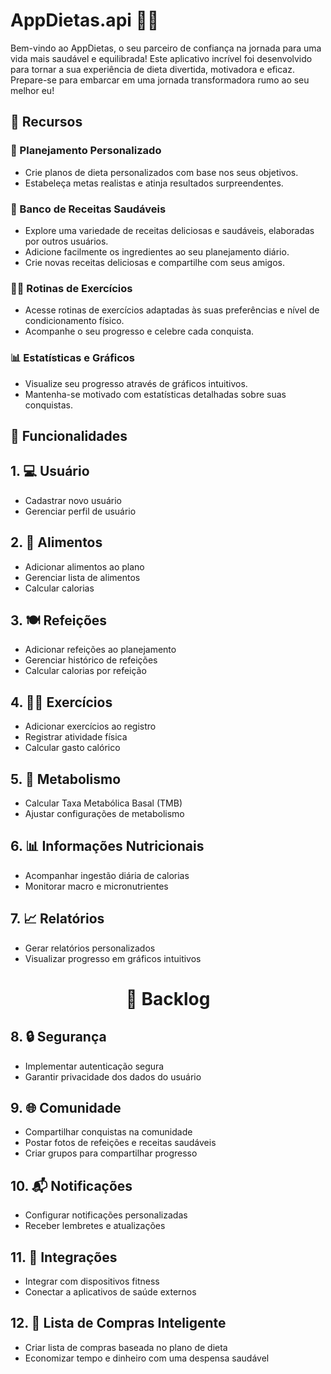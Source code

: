 # AppDietas.api 🍏💪

Bem-vindo ao AppDietas, o seu parceiro de confiança na jornada para uma vida mais saudável e equilibrada! Este aplicativo incrível foi desenvolvido para tornar a sua experiência de dieta divertida, motivadora e eficaz. Prepare-se para embarcar em uma jornada transformadora rumo ao seu melhor eu!

## 🌟 Recursos

### 📅 Planejamento Personalizado
- Crie planos de dieta personalizados com base nos seus objetivos.
- Estabeleça metas realistas e atinja resultados surpreendentes.

### 🥗 Banco de Receitas Saudáveis
- Explore uma variedade de receitas deliciosas e saudáveis, elaboradas por outros usuários.
- Adicione facilmente os ingredientes ao seu planejamento diário.
- Crie novas receitas deliciosas e compartilhe com seus amigos.

### 🏋️‍♂️ Rotinas de Exercícios
- Acesse rotinas de exercícios adaptadas às suas preferências e nível de condicionamento físico.
- Acompanhe o seu progresso e celebre cada conquista.

### 📊 Estatísticas e Gráficos
- Visualize seu progresso através de gráficos intuitivos.
- Mantenha-se motivado com estatísticas detalhadas sobre suas conquistas.

## 🚀 Funcionalidades

## 1. 💻 **Usuário**
- Cadastrar novo usuário
- Gerenciar perfil de usuário

## 2. 🍏 **Alimentos**
- Adicionar alimentos ao plano
- Gerenciar lista de alimentos
- Calcular calorias

## 3. 🍽️ **Refeições**
- Adicionar refeições ao planejamento
- Gerenciar histórico de refeições
- Calcular calorias por refeição

## 4. 🏋️‍♂️ **Exercícios**
- Adicionar exercícios ao registro
- Registrar atividade física
- Calcular gasto calórico

## 5. 🔄 **Metabolismo**
- Calcular Taxa Metabólica Basal (TMB)
- Ajustar configurações de metabolismo

## 6. 📊 **Informações Nutricionais**
- Acompanhar ingestão diária de calorias
- Monitorar macro e micronutrientes

## 7. 📈 **Relatórios**
- Gerar relatórios personalizados
- Visualizar progresso em gráficos intuitivos

<h1 align="center">📝 Backlog</h1>

## 8. 🔒 **Segurança**
- Implementar autenticação segura
- Garantir privacidade dos dados do usuário

## 9. 🌐 **Comunidade**
- Compartilhar conquistas na comunidade
- Postar fotos de refeições e receitas saudáveis
- Criar grupos para compartilhar progresso

## 10. 📬 **Notificações**
- Configurar notificações personalizadas
- Receber lembretes e atualizações

## 11. 🔗 **Integrações**
- Integrar com dispositivos fitness
- Conectar a aplicativos de saúde externos

## 12. 🛒 **Lista de Compras Inteligente**
- Criar lista de compras baseada no plano de dieta
- Economizar tempo e dinheiro com uma despensa saudável
